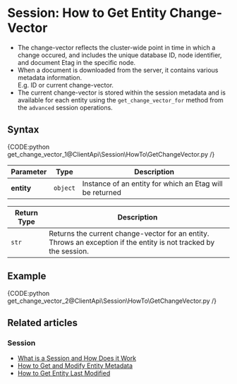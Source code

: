 # Session: How to Get Entity Change-Vector

* The change-vector reflects the cluster-wide point in time in which a change occured, and 
  includes the unique database ID, node identifier, and document Etag in the specific node.  
* When a document is downloaded from the server, it contains various metadata information.  
  E.g. ID or current change-vector.  
* The current change-vector is stored within the session metadata and is available for each 
  entity using the `get_change_vector_for` method from the `advanced` session operations.

## Syntax

{CODE:python get_change_vector_1@ClientApi\Session\HowTo\GetChangeVector.py /}

| Parameter | Type | Description |
| --------- | ---- | ----------- |
| **entity** | `object` | Instance of an entity for which an Etag will be returned |

| Return Type | Description |
| ----------- | ----------- |
| `str` | Returns the current change-vector for an entity. Throws an exception if the entity is not tracked by the session. |

## Example

{CODE:python get_change_vector_2@ClientApi\Session\HowTo\GetChangeVector.py /}

## Related articles

### Session

- [What is a Session and How Does it Work](../../../client-api/session/what-is-a-session-and-how-does-it-work)
- [How to Get and Modify Entity Metadata](../../../client-api/session/how-to/get-and-modify-entity-metadata)
- [How to Get Entity Last Modified](../../../client-api/session/how-to/get-entity-last-modified)
